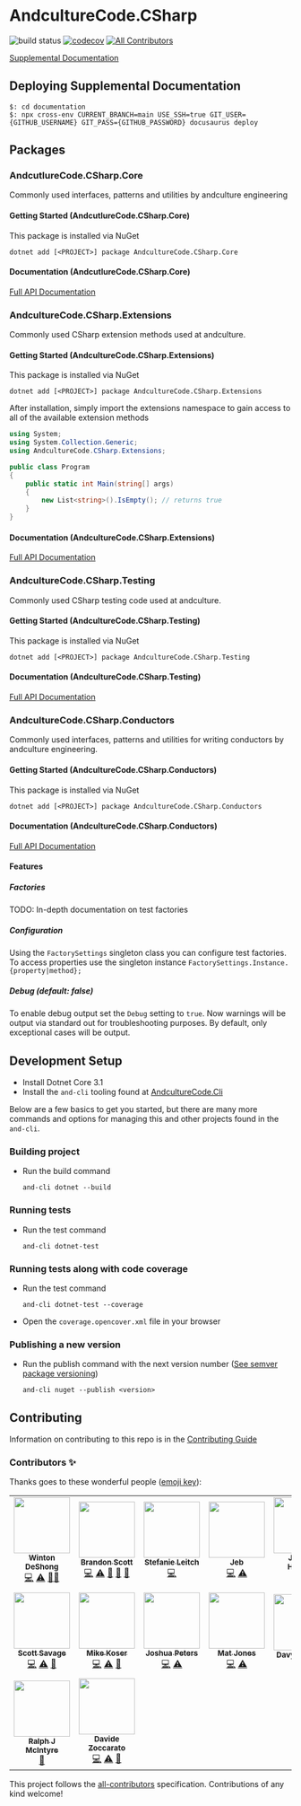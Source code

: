 # AndcultureCode.CSharp

![build status](https://github.com/AndcultureCode/AndcultureCode.CSharp/actions/workflows/build.yaml/badge.svg)
[![codecov](https://codecov.io/gh/AndcultureCode/AndcultureCode.CSharp/branch/main/graph/badge.svg)](https://codecov.io/gh/AndcultureCode/AndcultureCode.CSharp) <!-- ALL-CONTRIBUTORS-BADGE:START - Do not remove or modify this section -->
[![All Contributors](https://img.shields.io/badge/all_contributors-16-orange.svg?style=flat-square)](#contributors-)
<!-- ALL-CONTRIBUTORS-BADGE:END -->

[Supplemental Documentation](https://andculturecode.github.io/AndcultureCode.CSharp)

## Deploying Supplemental Documentation

```shell
$: cd documentation
$: npx cross-env CURRENT_BRANCH=main USE_SSH=true GIT_USER={GITHUB_USERNAME} GIT_PASS={GITHUB_PASSWORD} docusaurus deploy
```

## Packages

### AndcutlureCode.CSharp.Core

Commonly used interfaces, patterns and utilities by andculture engineering

#### Getting Started (AndcutlureCode.CSharp.Core)

This package is installed via NuGet

```shell
dotnet add [<PROJECT>] package AndcultureCode.CSharp.Core
```

#### Documentation (AndcutlureCode.CSharp.Core)

[Full API Documentation](src/Core/Core.md)

### AndcultureCode.CSharp.Extensions

Commonly used CSharp extension methods used at andculture.

#### Getting Started (AndcultureCode.CSharp.Extensions)

This package is installed via NuGet

```shell
dotnet add [<PROJECT>] package AndcultureCode.CSharp.Extensions
```

After installation, simply import the extensions namespace to gain access
to all of the available extension methods

```csharp
using System;
using System.Collection.Generic;
using AndcultureCode.CSharp.Extensions;

public class Program
{
    public static int Main(string[] args)
    {
        new List<string>().IsEmpty(); // returns true
    }
}
```

#### Documentation (AndcultureCode.CSharp.Extensions)

[Full API Documentation](src/Extensions/Extensions.md)

### AndcultureCode.CSharp.Testing

Commonly used CSharp testing code used at andculture.

#### Getting Started (AndcultureCode.CSharp.Testing)

This package is installed via NuGet

```shell
dotnet add [<PROJECT>] package AndcultureCode.CSharp.Testing
```

#### Documentation (AndcultureCode.CSharp.Testing)

[Full API Documentation](src/Testing/Testing.md)

### AndcultureCode.CSharp.Conductors

Commonly used interfaces, patterns and utilities for writing conductors by andculture engineering.

#### Getting Started (AndcultureCode.CSharp.Conductors)

This package is installed via NuGet

```shell
dotnet add [<PROJECT>] package AndcultureCode.CSharp.Conductors
```

#### Documentation (AndcultureCode.CSharp.Conductors)

[Full API Documentation](src/Conductors/Conductors.md)

#### Features

##### Factories

TODO: In-depth documentation on test factories

##### Configuration

Using the `FactorySettings` singleton class you can configure test factories. To access properties use the singleton instance `FactorySettings.Instance.{property|method};`

##### Debug (default: false)

To enable debug output set the `Debug` setting to `true`. Now warnings will be output via standard out for troubleshooting purposes. By default, only exceptional cases will be output.

## Development Setup

- Install Dotnet Core 3.1
- Install the `and-cli` tooling found at [AndcultureCode.Cli](https://github.com/AndcultureCode/AndcultureCode.Cli)

Below are a few basics to get you started, but there are many more commands and options for managing this and other projects found in the `and-cli`.

### Building project

- Run the build command

    ```shell
    and-cli dotnet --build
    ```

### Running tests

- Run the test command

    ```shell
    and-cli dotnet-test
    ```

### Running tests along with code coverage

- Run the test command

    ```shell
    and-cli dotnet-test --coverage
    ```

- Open the `coverage.opencover.xml` file in your browser

### Publishing a new version

- Run the publish command with the next version number ([See semver package versioning](https://docs.microsoft.com/en-us/nuget/concepts/package-versioning))

    ```shell
    and-cli nuget --publish <version>
    ```

## Contributing

Information on contributing to this repo is in the [Contributing Guide](CONTRIBUTING.md)

### Contributors ✨

Thanks goes to these wonderful people ([emoji key](https://allcontributors.org/docs/en/emoji-key)):

<!-- ALL-CONTRIBUTORS-LIST:START - Do not remove or modify this section -->
<!-- prettier-ignore-start -->
<!-- markdownlint-disable -->
<table>
  <tr>
    <td align="center"><a href="http://www.winton.me/"><img src="https://avatars.githubusercontent.com/u/48424?v=4?s=100" width="100px;" alt=""/><br /><sub><b>Winton DeShong</b></sub></a><br /><a href="https://github.com/AndcultureCode/AndcultureCode.CSharp/commits?author=wintondeshong" title="Code">💻</a> <a href="https://github.com/AndcultureCode/AndcultureCode.CSharp/commits?author=wintondeshong" title="Tests">⚠️</a> <a href="https://github.com/AndcultureCode/AndcultureCode.CSharp/commits?author=wintondeshong" title="Documentation">📖</a><a href="https://github.com/AndcultureCode/AndcultureCode.CSharp/pulls?q=is%3Apr+reviewed-by%3Awintondeshong" title="Reviewed Pull Requests">👀</a></td>
    <td align="center"><a href="https://github.com/brandongregoryscott"><img src="https://avatars.githubusercontent.com/u/11774799?v=4?s=100" width="100px;" alt=""/><br /><sub><b>Brandon Scott</b></sub></a><br /><a href="https://github.com/AndcultureCode/AndcultureCode.CSharp/commits?author=brandongregoryscott" title="Code">💻</a> <a href="https://github.com/AndcultureCode/AndcultureCode.CSharp/commits?author=brandongregoryscott" title="Tests">⚠️</a> <a href="#maintenance-brandongregoryscott" title="Maintenance">🚧</a> <a href="https://github.com/AndcultureCode/AndcultureCode.CSharp/pulls?q=is%3Apr+reviewed-by%3Abrandongregoryscott" title="Reviewed Pull Requests">👀</a> <a href="https://github.com/AndcultureCode/AndcultureCode.CSharp/commits?author=brandongregoryscott" title="Documentation">📖</a></td>
    <td align="center"><a href="https://github.com/Stefanie899"><img src="https://avatars.githubusercontent.com/u/37462028?v=4?s=100" width="100px;" alt=""/><br /><sub><b>Stefanie Leitch</b></sub></a><br /><a href="https://github.com/AndcultureCode/AndcultureCode.CSharp/commits?author=Stefanie899" title="Code">💻</a></td>
    <td align="center"><a href="http://jebediahelliott.com"><img src="https://avatars.githubusercontent.com/u/26680652?v=4?s=100" width="100px;" alt=""/><br /><sub><b>Jeb</b></sub></a><br /><a href="https://github.com/AndcultureCode/AndcultureCode.CSharp/commits?author=jebediahelliott" title="Code">💻</a> <a href="https://github.com/AndcultureCode/AndcultureCode.CSharp/commits?author=jebediahelliott" title="Tests">⚠️</a></td>
    <td align="center"><a href="https://github.com/jhugs"><img src="https://avatars.githubusercontent.com/u/14300627?v=4?s=100" width="100px;" alt=""/><br /><sub><b>Joshua Hughes</b></sub></a><br /><a href="https://github.com/AndcultureCode/AndcultureCode.CSharp/commits?author=jhugs" title="Code">💻</a> <a href="https://github.com/AndcultureCode/AndcultureCode.CSharp/pulls?q=is%3Apr+reviewed-by%3Ajhugs" title="Reviewed Pull Requests">👀</a></td>
    <td align="center"><a href="http://resume.dylanjustice.com"><img src="https://avatars.githubusercontent.com/u/22502365?v=4?s=100" width="100px;" alt=""/><br /><sub><b>Dylan Justice</b></sub></a><br /><a href="https://github.com/AndcultureCode/AndcultureCode.CSharp/commits?author=dylanjustice" title="Code">💻</a> <a href="https://github.com/AndcultureCode/AndcultureCode.CSharp/commits?author=dylanjustice" title="Tests">⚠️</a> <a href="https://github.com/AndcultureCode/AndcultureCode.CSharp/commits?author=dylanjustice" title="Documentation">📖</a></td>
    <td align="center"><a href="https://www.saidshah.com"><img src="https://avatars.githubusercontent.com/u/19719299?v=4?s=100" width="100px;" alt=""/><br /><sub><b>Said B Shah</b></sub></a><br /><a href="https://github.com/AndcultureCode/AndcultureCode.CSharp/commits?author=SaidShah" title="Documentation">📖</a> <a href="#maintenance-SaidShah" title="Maintenance">🚧</a> <a href="https://github.com/AndcultureCode/AndcultureCode.CSharp/commits?author=SaidShah" title="Code">💻</a></td>
  </tr>
  <tr>
    <td align="center"><a href="http://www.snsavage.com"><img src="https://avatars.githubusercontent.com/u/6299224?v=4?s=100" width="100px;" alt=""/><br /><sub><b>Scott Savage</b></sub></a><br /><a href="https://github.com/AndcultureCode/AndcultureCode.CSharp/commits?author=snsavage" title="Code">💻</a> <a href="https://github.com/AndcultureCode/AndcultureCode.CSharp/commits?author=snsavage" title="Tests">⚠️</a> <a href="https://github.com/AndcultureCode/AndcultureCode.CSharp/commits?author=snsavage" title="Documentation">📖</a></td>
    <td align="center"><a href="https://github.com/HeyKos"><img src="https://avatars.githubusercontent.com/u/5178698?v=4?s=100" width="100px;" alt=""/><br /><sub><b>Mike Koser</b></sub></a><br /><a href="https://github.com/AndcultureCode/AndcultureCode.CSharp/commits?author=HeyKos" title="Code">💻</a> <a href="https://github.com/AndcultureCode/AndcultureCode.CSharp/commits?author=HeyKos" title="Tests">⚠️</a> <a href="https://github.com/AndcultureCode/AndcultureCode.CSharp/pulls?q=is%3Apr+reviewed-by%3AHeyKos" title="Reviewed Pull Requests">👀</a></td>
    <td align="center"><a href="https://github.com/joshuapeters"><img src="https://avatars.githubusercontent.com/u/9259962?v=4?s=100" width="100px;" alt=""/><br /><sub><b>Joshua Peters</b></sub></a><br /><a href="https://github.com/AndcultureCode/AndcultureCode.CSharp/commits?author=joshuapeters" title="Code">💻</a> <a href="https://github.com/AndcultureCode/AndcultureCode.CSharp/commits?author=joshuapeters" title="Tests">⚠️</a></td>
    <td align="center"><a href="https://mjones.network"><img src="https://avatars.githubusercontent.com/u/8648891?v=4?s=100" width="100px;" alt=""/><br /><sub><b>Mat Jones</b></sub></a><br /><a href="https://github.com/AndcultureCode/AndcultureCode.CSharp/commits?author=mrjones2014" title="Code">💻</a> <a href="https://github.com/AndcultureCode/AndcultureCode.CSharp/commits?author=mrjones2014" title="Tests">⚠️</a></td>
    <td align="center"><a href="https://dev.to/fluffynuts"><img src="https://avatars.githubusercontent.com/u/4669340?v=4?s=100" width="100px;" alt=""/><br /><sub><b>Davyd McColl</b></sub></a><br /><a href="https://github.com/AndcultureCode/AndcultureCode.CSharp/commits?author=fluffynuts" title="Tests">⚠️</a></td>
    <td align="center"><a href="https://github.com/kamal-mansouri"><img src="https://avatars.githubusercontent.com/u/31888169?v=4?s=100" width="100px;" alt=""/><br /><sub><b>kamal-mansouri</b></sub></a><br /><a href="https://github.com/AndcultureCode/AndcultureCode.CSharp/commits?author=kamal-mansouri" title="Tests">⚠️</a></td>
    <td align="center"><a href="https://github.com/jstevenson"><img src="https://avatars.githubusercontent.com/u/91424?v=4?s=100" width="100px;" alt=""/><br /><sub><b>Jim Stevenson</b></sub></a><br /><a href="https://github.com/AndcultureCode/AndcultureCode.CSharp/pulls?q=is%3Apr+reviewed-by%3Ajstevenson" title="Reviewed Pull Requests">👀</a></td>
  </tr>
  <tr>
    <td align="center"><a href="http://www.ralphjmcintyre.com"><img src="https://avatars.githubusercontent.com/u/8047934?v=4?s=100" width="100px;" alt=""/><br /><sub><b>Ralph J McIntyre</b></sub></a><br /><a href="#maintenance-ralphjmcintyre" title="Maintenance">🚧</a></td>
    <td align="center"><a href="https://www.davidezoccarato.cloud/"><img src="https://avatars.githubusercontent.com/u/9533250?v=4?s=100" width="100px;" alt=""/><br /><sub><b>Davide Zoccarato</b></sub></a><br /><a href="https://github.com/AndcultureCode/AndcultureCode.CSharp/commits?author=dzoccarato" title="Code">💻</a> <a href="https://github.com/AndcultureCode/AndcultureCode.CSharp/commits?author=dzoccarato" title="Tests">⚠️</a> <a href="https://github.com/AndcultureCode/AndcultureCode.CSharp/commits?author=dzoccarato" title="Documentation">📖</a></td>
  </tr>
</table>
<!-- markdownlint-restore -->
<!-- prettier-ignore-end -->

<!-- ALL-CONTRIBUTORS-LIST:END -->

This project follows the [all-contributors](https://github.com/all-contributors/all-contributors) specification. Contributions of any kind welcome!
